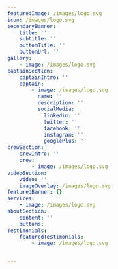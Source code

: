 ```yaml
---
featuredImage: /images/logo.svg
icon: /images/logo.svg
secondaryBanner:
	title: ''
	subtitle: ''
	buttonTitle: ''
	buttonUrl: ''
gallery: 
	- image: /images/logo.svg
captainSection:	
	captainIntro: ''
	captain: 
		- image: /images/logo.svg
		  name: ''
		  description: ''
		  socialMedia:
			linkedin: ''
			twitter: ''	
			facebook: ''
			instagram: ''
			googlePlus: ''
crewSection:	
	crewIntro: ''
	crew: 
		- image: /images/logo.svg
videoSection:		
	video: ''
	imageOverlay: /images/logo.svg
featuredBanner: {}
services:
	- image: /images/logo.svg
aboutSection:
	content: ''
	buttons:
Testimonials:
	featuredTestimonials: 
		- image: /images/logo.svg


---
```


<!-- Use this to force Gatsby to correctly determine optional images/file schema -->
